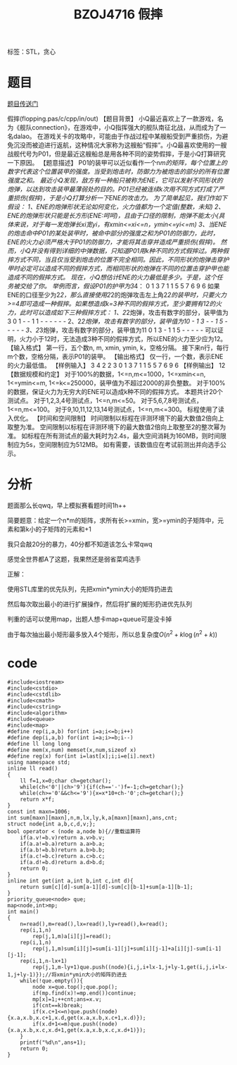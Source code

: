 ﻿---
title: BZOJ4716 假摔
tags: 
 - STL
 - 贪心
grammar_cjkRuby: true
catalog: true
layout:  post
header-img: "img/header/P20.jpg"
preview-img: "/img/preview/P20.jpg"
---
标签：STL，贪心

# 题目

[题目传送门](http://www.lydsy.com/JudgeOnline/problem.php?id=4716)

假摔(flopping.pas/c/cpp/in/out)
【题目背景】
	小Q最近喜欢上了一款游戏，名为《舰队connection》，在游戏中，小Q指挥强大的舰队南征北战，从而成为了一名dalao。
	在游戏关卡的攻略中，可能由于作战过程中某艘船受到严重损伤，为避免沉没而被迫进行返航，这种情况大家称为这艘船“假摔”。小Q最喜欢使用的一艘战舰代号为P01，但是最近这艘船总是用各种不同的姿势假摔，于是小Q打算研究一下原因。
【题意描述】
	P01的装甲可以近似看作一个n*m的矩阵，每个位置上的数字代表这个位置装甲的强度。当受到炮击时，防御力为被炮击的部分的所有位置强度之和。
	最近小Q发现，敌方有一种船只被称为ENE，它可以发射不同形状的炮弹，以达到攻击装甲最薄弱处的目的。P01已经被连续k次用不同方式打成了严重损伤(假摔)，于是小Q打算分析一下ENE的攻击力。
	为了简单起见，我们作如下假设：
	1、ENE的炮弹形状无论如何变化，火力值都为一个定值(整数，未知)
	2、ENE的炮弹形状只能是长方形(ENE:呵呵)，且由于口径的限制，炮弹不能太小(具体来说，对于每一发炮弹长xi宽yi，有xmin<=xi<=n，ymin<=yi<=m)
	3、当ENE的炮击命中P01的某处装甲时，被命中部分的强度之和为P01的防御力，此时，ENE的火力必须严格大于P01的防御力，才能将其击穿并造成严重损伤(假摔)。
	然而，小Q并没有得到详细的中弹数据，只知道P01用k种不同的方式假摔过。两种假摔方式不同，当且仅当受到炮击的位置不完全相同。因此，不同形状的炮弹击穿护甲时必定可以造成不同的假摔方式，而相同形状的炮弹在不同的位置击穿护甲也能造成不同的假摔方式。
	现在，小Q想估计ENE的火力最低是多少。于是，这个任务被交给了你。
	举例而言，假设P01的护甲为3*4：
	0 1 3 7
	1 1 5 5
	7 6 9 6
	如果ENE的口径至少为2*2，那么直接使用2*2的炮弹攻击左上角2*2的装甲时，只要火力>=4即可造成一种假摔。如果想造成k=3种不同的假摔方式，至少要拥有12的火力，此时可以造成如下三种假摔方式：
	1、2*2炮弹，攻击有数字的部分，装甲值为3
	0 1 - -
	1 1 - -
	- - - -
	2、2*2炮弹，攻击有数字的部分，装甲值为10
	- 1 3 -
	- 1 5 -
	- - - -
	3、2*3炮弹，攻击有数字的部分，装甲值为11
	0 1 3 -
	1 1 5 -
	- - - -
	可以证明，火力小于12时，无法造成3种不同的假摔方式，所以ENE的火力至少应为12。
【输入格式】
	第一行，五个数n, m, xmin, ymin, k，空格分隔。
	接下来n行，每行m个数，空格分隔，表示P01的装甲。
【输出格式】
	仅一行，一个数，表示ENE的火力最低值。
【样例输入】
	3 4 2 2 3
	0 1 3 7
	1 1 5 5
	7 6 9 6
【样例输出】
	12
【数据规模和约定】
	对于100%的数据，1<=n,m<=1000，1<=xmin<=n, 1<=ymin<=m, 1<=k<=250000，装甲值为不超过2000的非负整数。
	对于100%的数据，保证火力为无穷大的ENE可以造成k种不同的假摔方式。
	本题共计20个测试点。
	对于1,2,3,4号测试点，1<=n,m<=50。
	对于5,6,7,8号测试点，1<=n,m<=100。
	对于9,10,11,12,13,14号测试点，1<=n,m<=300。
	标程使用了读入优化。
【时间和空间限制】
	时间限制以标程在评测环境下的最大数值2倍向上取整为准。
	空间限制以标程在评测环境下的最大数值2倍向上取整至2的整次幂为准。
	如标程在所有测试点的最大耗时为2.4s，最大空间消耗为160MB，则时间限制应为5s，空间限制应为512MB。
	如有需要，该数值应在考试前测出并向选手公示。

# 分析

题面那么长qwq，早上模拟赛看题时间1h++

简要题意：给定一个n*m的矩阵，求所有长>=xmin，宽>=ymin的子矩阵中，元素和第k小的子矩阵的元素和+1

我只会敲20分的暴力，40分都不知道该怎么卡常qwq

感觉全世界都A了这题，我果然还是弱省菜鸡选手

正解：

使用STL库里的优先队列，先把xmin*ymin大小的矩阵扔进去

然后每次取出最小的进行扩展操作，然后将扩展的矩形扔进优先队列

判重的话可以使用map，出题人想卡map+queue可是没卡掉

由于每次抽出最小矩形最多放入4个矩形，所以总复杂度$O(n^2+k\log(n^2+k))$

# code

```
#include<iostream>
#include<cstdio>
#include<cstdlib>
#include<cmath>
#include<cstring>
#include<algorithm>
#include<queue>
#include<map> 
#define rep(i,a,b) for(int i=a;i<=b;i++)
#define dep(i,a,b) for(int i=a;i>=b;i--)
#define ll long long
#define mem(x,num) memset(x,num,sizeof x)
#define reg(x) for(int i=last[x];i;i=e[i].next)
using namespace std;
inline ll read()
{
	ll f=1,x=0;char ch=getchar();
	while(ch<'0'||ch>'9'){if(ch=='-')f=-1;ch=getchar();}
	while(ch>='0'&&ch<='9'){x=x*10+ch-'0';ch=getchar();}
	return x*f;
}
const int maxn=1006;
int sum[maxn][maxn],n,m,lx,ly,k,a[maxn][maxn],ans,cnt;
struct node{int a,b,c,d,v;};
bool operator < (node a,node b){//重载运算符
	if(a.v!=b.v)return a.v>b.v;
	if(a.a!=b.a)return a.a>b.a;
	if(a.b!=b.b)return a.b>b.b;
	if(a.c!=b.c)return a.c>b.c;
	if(a.d!=b.d)return a.d>b.d;
	return 0;
}
inline int get(int a,int b,int c,int d){
	return sum[c][d]-sum[a-1][d]-sum[c][b-1]+sum[a-1][b-1];
}
priority_queue<node> que;
map<node,int>mp;
int main()
{
	n=read(),m=read(),lx=read(),ly=read(),k=read();
	rep(i,1,n)
		rep(j,1,m)a[i][j]=read();
	rep(i,1,n)
		rep(j,1,m)sum[i][j]=sum[i-1][j]+sum[i][j-1]+a[i][j]-sum[i-1][j-1];
	rep(i,1,n-lx+1)
		rep(j,1,m-ly+1)que.push((node){i,j,i+lx-1,j+ly-1,get(i,j,i+lx-1,j+ly-1)});//将xmin*ymin大小的矩阵扔进去
	while(!que.empty()){
		node x=que.top();que.pop();
		if(mp.find(x)!=mp.end())continue;
		mp[x]=1;++cnt;ans=x.v;
		if(cnt==k)break;
		if(x.c+1<=n)que.push((node){x.a,x.b,x.c+1,x.d,get(x.a,x.b,x.c+1,x.d)});
		if(x.d+1<=m)que.push((node){x.a,x.b,x.c,x.d+1,get(x.a,x.b,x.c,x.d+1)});
	}
	printf("%d\n",ans+1);
	return 0;
}
```

